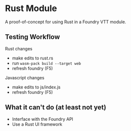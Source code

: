 # Rust Module
A proof-of-concept for using Rust in a Foundry VTT module.

## Testing Workflow
Rust changes
- make edits to rust.rs
- run `wasm-pack build --target web`
- refresh foundry (F5)

Javascript changes
- make edits to js/index.js
- refresh foundry (F5)

## What it can't do (at least not yet)
- Interface with the Foundry API
- Use a Rust UI framework